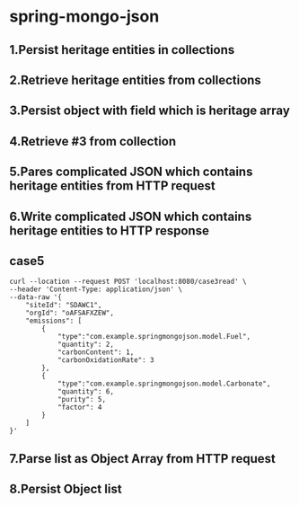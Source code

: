 # spring-mongo-json

## 1.Persist heritage entities in collections
## 2.Retrieve heritage entities from collections
## 3.Persist object with field which is heritage array 
## 4.Retrieve #3 from collection 
## 5.Pares complicated JSON which contains heritage entities from HTTP request
## 6.Write complicated JSON which contains heritage entities to HTTP response

## case5
```shell
curl --location --request POST 'localhost:8080/case3read' \
--header 'Content-Type: application/json' \
--data-raw '{
    "siteId": "SDAWC1",
    "orgId": "oAFSAFXZEW",
    "emissions": [
        {
            "type":"com.example.springmongojson.model.Fuel",
            "quantity": 2,
            "carbonContent": 1,
            "carbonOxidationRate": 3
        },
        {
            "type":"com.example.springmongojson.model.Carbonate",
            "quantity": 6,
            "purity": 5,
            "factor": 4
        }
    ]
}'
```

## 7.Parse list as Object Array from HTTP request
## 8.Persist Object list

